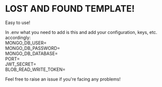 # LOST AND FOUND TEMPLATE!
Easy to use!<br>

In .env what you need to add is this and add your configuration, keys, etc. accordingly:<br>
MONGO_DB_USER=<br>
MONGO_DB_PASSWORD=<br>
MONGO_DB_DATABASE=<br>
PORT=<br>
JWT_SECRET=<br>
BLOB_READ_WRITE_TOKEN=<br>

Feel free to raise an issue if you're facing any problems!